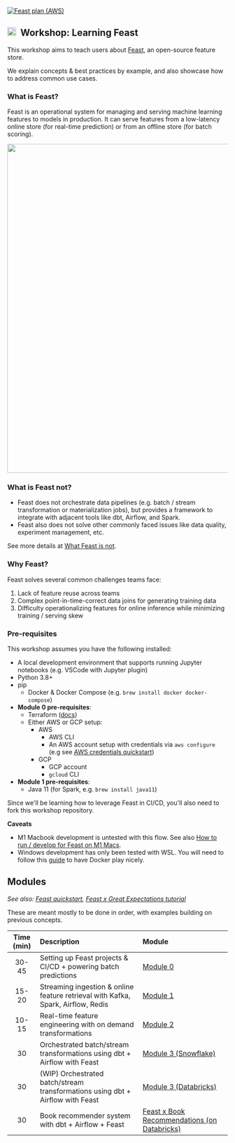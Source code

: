 [![Feast plan (AWS)](https://github.com/ricoshin/feast-workshop/actions/workflows/feast_plan_aws.yml/badge.svg)](https://github.com/ricoshin/feast-workshop/actions/workflows/feast_plan_aws.yml)

## <img src="images/feast_icon.png" width=20>&nbsp; Workshop: Learning Feast 

This workshop aims to teach users about [Feast](http://feast.dev), an open-source feature store. 

We explain concepts & best practices by example, and also showcase how to address common use cases.

### What is Feast?
Feast is an operational system for managing and serving machine learning features to models in production. It can serve features from a low-latency online store (for real-time prediction) or from an offline store (for  batch scoring). 

<img src="images/feast_marchitecture.png" width=750>

### What is Feast not?
- Feast does not orchestrate data pipelines (e.g. batch / stream transformation or materialization jobs), but provides a framework to integrate with adjacent tools like dbt, Airflow, and Spark.
- Feast also does not solve other commonly faced issues like data quality, experiment management, etc. 

See more details at [What Feast is not](https://docs.feast.dev/#what-feast-is-not).

### Why Feast?
Feast solves several common challenges teams face:
1. Lack of feature reuse across teams
2. Complex point-in-time-correct data joins for generating training data
3. Difficulty operationalizing features for online inference while minimizing training / serving skew

### Pre-requisites
This workshop assumes you have the following installed:
- A local development environment that supports running Jupyter notebooks (e.g. VSCode with Jupyter plugin)
- Python 3.8+
- pip
  - Docker & Docker Compose (e.g. `brew install docker docker-compose`)
- **Module 0 pre-requisites**:
  - Terraform ([docs](https://learn.hashicorp.com/tutorials/terraform/install-cli#install-terraform))
  - Either AWS or GCP setup:
    - AWS
      - AWS CLI
      - An AWS account setup with credentials via `aws configure` (e.g see [AWS credentials quickstart](https://docs.aws.amazon.com/cli/latest/userguide/cli-configure-quickstart.html#cli-configure-quickstart-creds))
    - GCP
      - GCP account
      - `gcloud` CLI
- **Module 1 pre-requisites**:
  - Java 11 (for Spark, e.g. `brew install java11`)

Since we'll be learning how to leverage Feast in CI/CD, you'll also need to fork this workshop repository.

**Caveats** 
- M1 Macbook development is untested with this flow. See also [How to run / develop for Feast on M1 Macs](https://github.com/feast-dev/feast/issues/2105).
- Windows development has only been tested with WSL. You will need to follow this [guide](https://docs.docker.com/desktop/windows/wsl/) to have Docker play nicely.

## Modules
*See also: [Feast quickstart](https://docs.feast.dev/getting-started/quickstart), [Feast x Great Expectations tutorial](https://docs.feast.dev/tutorials/validating-historical-features)*

These are meant mostly to be done in order, with examples building on previous concepts.

| Time (min) | Description                                                                      | Module&nbsp;&nbsp;&nbsp;                                                                               |
| :--------: | :------------------------------------------------------------------------------- | :----------------------------------------------------------------------------------------------------- |
|   30-45    | Setting up Feast projects & CI/CD + powering batch predictions                   | [Module 0](module_0/README.md)                                                                         |
|   15-20    | Streaming ingestion & online feature retrieval with Kafka, Spark, Airflow, Redis | [Module 1](module_1/README.md)                                                                         |
|   10-15    | Real-time feature engineering with on demand transformations                     | [Module 2](module_2/README.md)                                                                         |
|     30     | Orchestrated batch/stream transformations using dbt + Airflow with Feast         | [Module 3 (Snowflake)](module_3_sf/README.md)                                                          |
|     30     | (WIP) Orchestrated batch/stream transformations using dbt + Airflow with Feast   | [Module 3 (Databricks)](module_3_db/README.md)                                                         |
|     30     | Book recommender system with dbt + Airflow + Feast                               | [Feast x Book Recommendations (on Databricks)](https://github.com/tecton-ai/book-recsys-apply-workshop/tree/main/feast_repo) |
